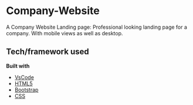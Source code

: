 # Company-Website
A Company Website Landing page: Professional looking landing page for a company. With mobile views as well as desktop.

## Tech/framework used

<b>Built with</b>
- [VsCode](https://code.visualstudio.com/)
- [HTML5](https://developer.mozilla.org/en-US/docs/Web/Guide/HTML/HTML5)
- [Bootstrap](https://getbootstrap.com/)
- [CSS](https://developer.mozilla.org/en-US/docs/Web/CSS/CSS3)

